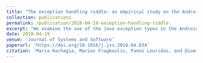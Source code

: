 ```yaml
---
title: "The exception handling riddle: an empirical study on the Android API"
collection: publications
permalink: /publication/2018-04-19-exception-handling-riddle
excerpt: "We examine the use of the Java exception types in the Android platform's Application Programming Interface (API) reference documentation and their impact on the stability of Android applications. We develop a method that automatically assesses an API's quality regarding the exceptions listed in the API's documentation. We statically analyze ten versions of the Android platform's API (14–23) and 3539 Android applications to determine inconsistencies between exceptions that analysis can find in the source code and exceptions that are documented. We cross-check the analysis of the Android platform's API and applications with crash data from 901,274 application execution failures (crashes). We discover that almost 10% of the undocumented exceptions that static analysis can find in the Android platform's API source code manifest themselves in crashes. Additionally, we observe that 38% of the undocumented exceptions that developers use in their client applications to handle API methods also manifest themselves in crashes. These findings argue for documenting known might-thrown exceptions that lead to execution failures. However, a randomized controlled trial we run shows that relevant documentation improvements are ineffective and that making such exceptions checked is a more effective way for improving applications' stability."
date: 2018-04-19
venue: 'Journal of Systems and Software'
paperurl: 'https://doi.org/10.1016/j.jss.2018.04.034'
citation: 'Maria Kechagia, Marios Fragkoulis, Panos Louridas, and Diomidis Spinellis. (2018). &quot;The exception handling riddle: an empirical study on the Android API.&quot; Journal of Systems and Software. volume 142. pages 248-270. doi: 10.1109/TC.2017.2695447.'
---
```


